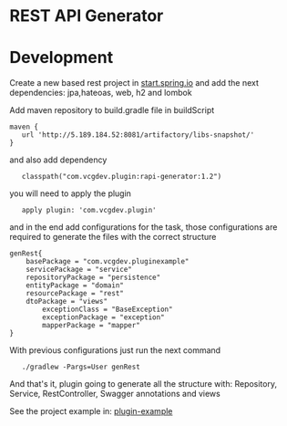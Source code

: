 REST API Generator
=================

Development
======

Create a new  based rest project in [start.spring.io](http://start.spring.io)
and add the next dependencies: jpa,hateoas, web, h2 and lombok

Add maven repository to build.gradle file in buildScript 

```
maven {
   url 'http://5.189.184.52:8081/artifactory/libs-snapshot/'
}
```

and also add dependency 

```
   classpath("com.vcgdev.plugin:rapi-generator:1.2")
```

you will need to apply the plugin

```
   apply plugin: 'com.vcgdev.plugin'
```

and in the end add configurations for the task, those configurations are required to generate the files with the correct structure

```
genRest{
	basePackage = "com.vcgdev.pluginexample"
	servicePackage = "service"
	repositoryPackage = "persistence"
	entityPackage = "domain"
	resourcePackage = "rest"
	dtoPackage = "views"
        exceptionClass = "BaseException"
        exceptionPackage = "exception"
        mapperPackage = "mapper"
}
```

With previous configurations just run the next command

```
   ./gradlew -Pargs=User genRest
```
And that's it, plugin going to generate all the structure with:
Repository, Service, RestController, Swagger annotations and views

See the project example in: [plugin-example](https://github.com/VCGDEV/plugin-example)


